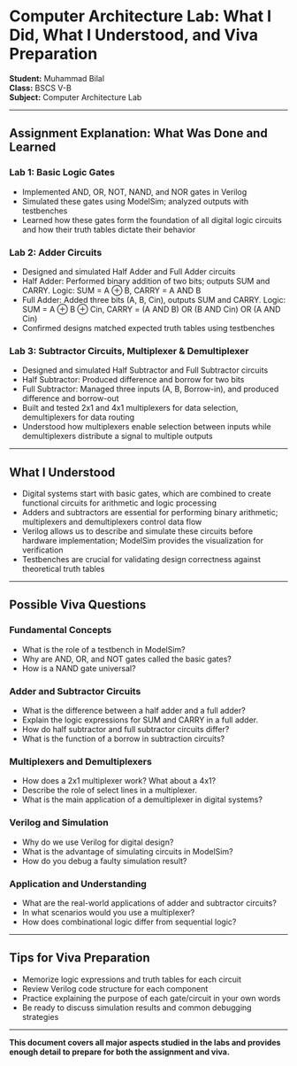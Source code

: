 # Computer Architecture Lab: What I Did, What I Understood, and Viva Preparation

**Student:** Muhammad Bilal  
**Class:** BSCS V-B  
**Subject:** Computer Architecture Lab

---

## Assignment Explanation: What Was Done and Learned

### Lab 1: Basic Logic Gates
- Implemented AND, OR, NOT, NAND, and NOR gates in Verilog
- Simulated these gates using ModelSim; analyzed outputs with testbenches
- Learned how these gates form the foundation of all digital logic circuits and how their truth tables dictate their behavior

### Lab 2: Adder Circuits
- Designed and simulated Half Adder and Full Adder circuits
- Half Adder: Performed binary addition of two bits; outputs SUM and CARRY. Logic: SUM = A ⊕ B, CARRY = A AND B
- Full Adder: Added three bits (A, B, Cin), outputs SUM and CARRY. Logic: SUM = A ⊕ B ⊕ Cin, CARRY = (A AND B) OR (B AND Cin) OR (A AND Cin)
- Confirmed designs matched expected truth tables using testbenches

### Lab 3: Subtractor Circuits, Multiplexer & Demultiplexer
- Designed and simulated Half Subtractor and Full Subtractor circuits
- Half Subtractor: Produced difference and borrow for two bits
- Full Subtractor: Managed three inputs (A, B, Borrow-in), and produced difference and borrow-out
- Built and tested 2x1 and 4x1 multiplexers for data selection, demultiplexers for data routing
- Understood how multiplexers enable selection between inputs while demultiplexers distribute a signal to multiple outputs

---

## What I Understood
- Digital systems start with basic gates, which are combined to create functional circuits for arithmetic and logic processing
- Adders and subtractors are essential for performing binary arithmetic; multiplexers and demultiplexers control data flow
- Verilog allows us to describe and simulate these circuits before hardware implementation; ModelSim provides the visualization for verification
- Testbenches are crucial for validating design correctness against theoretical truth tables

---

## Possible Viva Questions

### Fundamental Concepts
- What is the role of a testbench in ModelSim?
- Why are AND, OR, and NOT gates called the basic gates?
- How is a NAND gate universal?

### Adder and Subtractor Circuits
- What is the difference between a half adder and a full adder?
- Explain the logic expressions for SUM and CARRY in a full adder.
- How do half subtractor and full subtractor circuits differ?
- What is the function of a borrow in subtraction circuits?

### Multiplexers and Demultiplexers
- How does a 2x1 multiplexer work? What about a 4x1?
- Describe the role of select lines in a multiplexer.
- What is the main application of a demultiplexer in digital systems?

### Verilog and Simulation
- Why do we use Verilog for digital design?
- What is the advantage of simulating circuits in ModelSim?
- How do you debug a faulty simulation result?

### Application and Understanding
- What are the real-world applications of adder and subtractor circuits?
- In what scenarios would you use a multiplexer?
- How does combinational logic differ from sequential logic?

---

## Tips for Viva Preparation
- Memorize logic expressions and truth tables for each circuit
- Review Verilog code structure for each component
- Practice explaining the purpose of each gate/circuit in your own words
- Be ready to discuss simulation results and common debugging strategies

---

**This document covers all major aspects studied in the labs and provides enough detail to prepare for both the assignment and viva.**
